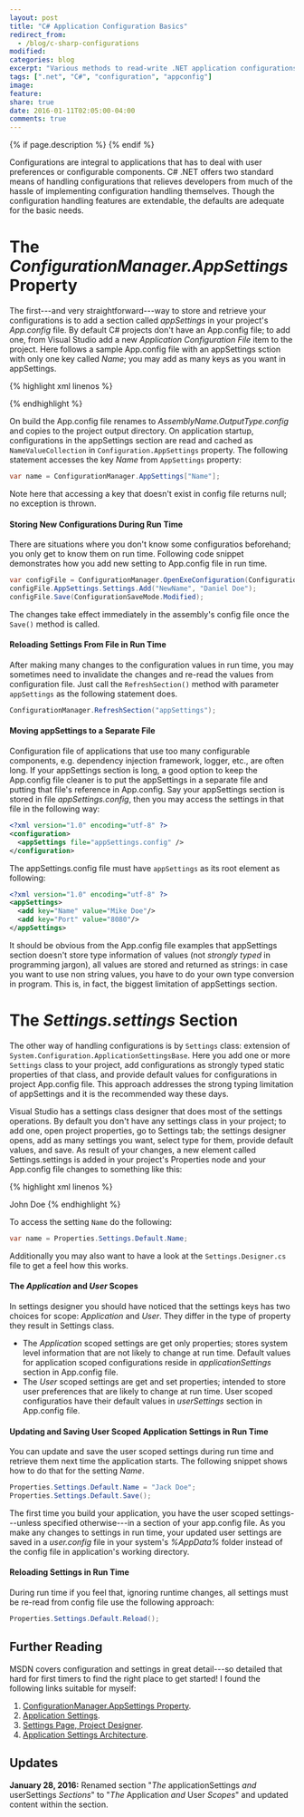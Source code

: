 ```yaml
---
layout: post
title: "C# Application Configuration Basics"
redirect_from:
  - /blog/c-sharp-configurations
modified:
categories: blog
excerpt: "Various methods to read-write .NET application configurations."
tags: [".net", "C#", "configuration", "appconfig"]
image:
feature:
share: true
date: 2016-01-11T02:05:00-04:00
comments: true
---
```


{% if page.description %}
    <meta name="description" content="{{page.description}}" />
{% endif %}

Configurations are integral to applications that has to deal with user preferences or configurable components. C# .NET offers two standard means of handling configurations that relieves developers from much of the hassle of implementing configuration handling themselves. Though the configuration handling features are extendable, the defaults are adequate for the basic needs.

# The *ConfigurationManager.AppSettings* Property

The first---and very straightforward---way to store and retrieve your configurations is to add a section called *appSettings* in your project's *App.config* file. By default C# projects don't have an App.config file; to add one, from Visual Studio add a new *Application Configuration File* item to the project. 
Here follows a sample App.config file with an appSettings sction with only one key called *Name*; you may add as many keys as you want in appSettings.

{% highlight xml linenos %}
<?xml version="1.0" encoding="utf-8" ?>
<configuration>
  <appSettings>
    <add key="Name" value="John Doe" />
  </appSettings>
</configuration>
{% endhighlight %}

On build the App.config file renames to *AssemblyName.OutputType.config* and copies to the project output directory. On application startup, configurations in the appSettings section are read and cached as `NameValueCollection` in `Configuration.AppSettings` property. The following statement accesses the key *Name* from `AppSettings` property:

```csharp
var name = ConfigurationManager.AppSettings["Name"];
```

Note here that accessing a key that doesn't exist in config file returns null; no exception is thrown.

#### Storing New Configurations During Run Time

There are situations where you don't know some configuratios beforehand; you only get to know them on run time. Following code snippet demonstrates how you add new setting to App.config file in run time.

```csharp
var configFile = ConfigurationManager.OpenExeConfiguration(ConfigurationUserLevel.None);
configFile.AppSettings.Settings.Add("NewName", "Daniel Doe");
configFile.Save(ConfigurationSaveMode.Modified);
```

The changes take effect immediately in the assembly's config file once the `Save()` method is called.

#### Reloading Settings From File in Run Time

After making many changes to the configuration values in run time, you may sometimes need to invalidate the changes and re-read the values from configuration file. Just call the `RefreshSection()` method with parameter `appSettings` as the following statement does.

```csharp
ConfigurationManager.RefreshSection("appSettings");
```

#### Moving appSettings to a Separate File

Configuration file of applications that use too many configurable components, e.g. dependency injection framework, logger, etc., are often long. If your appSettings section is long, a good option to keep the App.config file cleaner is to put the appSettings in a separate file and putting that file's reference in App.config. Say your appSettings section is stored in file *appSettings.config*, then you may access the settings in that file in the following way:

```xml
<?xml version="1.0" encoding="utf-8" ?>
<configuration>
  <appSettings file="appSettings.config" />
</configuration>
```

The appSettings.config file must have `appSettings` as its root element as following:

```xml
<?xml version="1.0" encoding="utf-8" ?>
<appSettings>
  <add key="Name" value="Mike Doe"/>
  <add key="Port" value="8080"/>
</appSettings>
```

It should be obvious from the App.config file examples that appSettings section doesn't store type information of values (not *strongly typed* in programming jargon), all values are stored and returned as strings: in case you want to use non string values, you have to do your own type conversion in program. This is, in fact, the biggest limitation of appSettings section.

# The *Settings.settings* Section

The other way of handling configurations is by `Settings` class: extension of `System.Configuration.ApplicationSettingsBase`. Here you add one or more `Settings` class to your project, add configurations as strongly typed static properties of that class, and provide default values for configurations in project App.config file. This approach addresses the strong typing limitation of appSettings and it is the recommended way these days.

Visual Studio has a settings class designer that does most of the settings operations. By default you don't have any settings class in your project; to add one, open project properties, go to Settings tab; the settings designer opens, add as many settings you want, select type for them, provide default values, and save. As result of your changes, a new element called Settings.settings is added in your project's Properties node and your App.config file changes to something like this:

{% highlight xml linenos %}
<?xml version="1.0" encoding="utf-8" ?>
<configuration>
  <configSections>
    <sectionGroup name="applicationSettings" type="System.Configuration.ApplicationSettingsGroup, System, Version=2.0.0.0, Culture=neutral, PublicKeyToken=b77a5c561934e089" >
      <section name="Experiments.Properties.Settings" type="System.Configuration.ClientSettingsSection, System, Version=2.0.0.0, Culture=neutral, PublicKeyToken=b77a5c561934e089" requirePermission="false" />
    </sectionGroup>
  </configSections>
  <applicationSettings>
    <Experiments.Properties.Settings>
      <setting name="Name" serializeAs="String">
        <value>John Doe</value>
      </setting>
    </Experiments.Properties.Settings>
  </applicationSettings>
</configuration>
{% endhighlight %}

To access the setting `Name` do the following:

```csharp
var name = Properties.Settings.Default.Name;
```

Additionally you may also want to have a look at the `Settings.Designer.cs` file to get a feel how this works.

#### The *Application* and *User* Scopes

In settings designer you should have noticed that the settings keys has two choices for scope: *Application* and *User*. They differ in the type of property they result in Settings class.

- The *Application* scoped settings are get only properties; stores system level information that are not likely to change at run time. Default values for application scoped configurations reside in *applicationSettings* section in App.config file.
- The *User* scoped settings are get and set properties; intended to store user preferences that are likely to change at run time. User scoped configuratios have their default values in *userSettings* section in App.config file.

#### Updating and Saving User Scoped Application Settings in Run Time

You can update and save the user scoped settings during run time and retrieve them next time the application starts. The following snippet shows how to do that for the setting *Name*.

```csharp
Properties.Settings.Default.Name = "Jack Doe";
Properties.Settings.Default.Save();
```

The first time you build your application, you have the user scoped settings---unless specified otherwise---in a section of your app.config file. As you make any changes to settings in run time, your updated user settings are saved in a *user.config* file in your system's *%AppData%* folder instead of the config file in application's working directory.

#### Reloading Settings in Run Time

During run time if you feel that, ignoring runtime changes, all settings must be re-read from config file use the following approach:

```csharp
Properties.Settings.Default.Reload();
```

# Further Reading

MSDN covers configuration and settings in great detail---so detailed that hard for first timers to find the right place to get started! I found the following links suitable for myself:

1. [ConfigurationManager.AppSettings Property](https://msdn.microsoft.com/en-us/library/system.configuration.configurationmanager.appsettings(v=vs.110).aspx).
1. [Application Settings](https://msdn.microsoft.com/en-us/library/a65txexh(v=vs.100).aspx).
1. [Settings Page, Project Designer](https://msdn.microsoft.com/en-us/library/cftf714c(v=vs.100).aspx).
1. [Application Settings Architecture](https://msdn.microsoft.com/en-us/library/8eyb2ct1(v=vs.100).aspx).

# Updates

__January 28, 2016:__ Renamed section "*The* applicationSettings *and* userSettings *Sections*" to "*The* Application *and* User *Scopes*" and updated content within the section.

